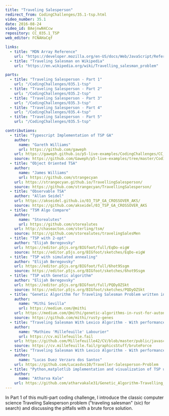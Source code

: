 ```yaml
---
title: "Traveling Salesperson"
redirect_from: CodingChallenges/35.1-tsp.html
video_number: 35.1
date: 2016-08-24
video_id: BAejnwN4Ccw
repository: CC_035.1_TSP
web_editor: FCNAHaCqf

links:
  - title: "MDN Array Reference"
    url: "https://developer.mozilla.org/en-US/docs/Web/JavaScript/Reference/Global_Objects/Array"
  - title: "Traveling Salesman on Wikipedia"
    url: "https://en.wikipedia.org/wiki/Travelling_salesman_problem"

parts:
  - title: "Traveling Salesperson - Part 1"
    url: "/CodingChallenges/035.1-tsp"
  - title: "Traveling Salesperson - Part 2"
    url: "/CodingChallenges/035.2-tsp"
  - title: "Traveling Salesperson - Part 3"
    url: "/CodingChallenges/035.3-tsp"
  - title: "Traveling Salesperson - Part 4"
    url: "/CodingChallenges/035.4-tsp"
  - title: "Traveling Salesperson - Part 5"
    url: "/CodingChallenges/035.5-tsp"

contributions:
  - title: "Typescript Implementation of TSP GA"
    author:
      name: "Gareth Williams"
      url: https://github.com/gaweph
    url: https://gaweph.github.io/p5-live-examples/CodingChallenges/CC_35.4_TSP_GA_TypeScript/
    source: https://github.com/Gaweph/p5-live-examples/tree/master/CodingChallenges/CC_35.4_TSP_GA_TypeScript
  - title: "Object Oriented TSA"
    author:
      name: "James Williams"
      url: https://github.com/strangecyan
    url: https://strangecyan.github.io/TravellingSalesperson/
    source: https://github.com/strangecyan/TravellingSalesperson/
  - title: "Observable TSA"
    author: "Allan Seidel"
    url: https://akseidel.github.io/03_TSP_GA_CROSSOVER_AKS/
    source: https://github.com/akseidel/03_TSP_GA_CROSSOVER_AKS
  - title: "TSM Algo Compare"
    author:
      name: "Storealutes"
      url: https://github.com/storealutes
    url: http://chaseacton.com/sterling/tsm/
    source: https://github.com/storealutes/travelingSalesMen
  - title: "TSP with 2-opt"
    author: "Elijah Beregovsky"
    url: https://editor.p5js.org/BIGfoot/full/EqDo-eigW
    source: https://editor.p5js.org/BIGfoot/sketches/EqDo-eigW
  - title: "TSP with simulated annealing"
    author: "Elijah Beregovsky"
    url: https://editor.p5js.org/BIGfoot/full/6hot9Ssgm
    source: https://editor.p5js.org/BIGfoot/sketches/6hot9Ssgm
  - title: "TSP with Genetic algorithm"
    author: "Elijah Beregovsky"
    url: https://editor.p5js.org/BIGfoot/full/PQDyOZSkt
    source: https://editor.p5js.org/BIGfoot/sketches/PQDyOZSkt
  - title: "Genetic Algorithm for Traveling Salesman Problem written in Rust"
    author:
      name: "Mithi Sevilla"
      url: https://medium.com/@mithi
    url: https://medium.com/@mithi/genetic-algorithms-in-rust-for-autonomous-agents-an-introduction-ac182de32aee
    source: https://github.com/mithi/rusty-genes
  - title: "Traveling Salesman With Lexico Algorithm - With performance data and node number selection"
    author:
      name: "Mathieu 'Millefeuille' Labourier"
      url: https://cv.millefeuille.fail
    url: https://github.com/Millefeuille42/CV/blob/master/public/javascript/graphic/bruteForce/bruteForce.js
    source: https://cv.millefeuille.fail/graphicsStuff/bruteForce
  - title: "Traveling Salesman With Lexico Algorithm - With performance data and node number selection"
    author:
      name: "Lucas Duez Verzaro dos Santos"
    url: https://github.com/Lucasdvs10/Traveller-Salesperson-Problem
  - title: "Python,matplotlib implementation and visualization of TSP using GA"
    author:
      name: "Atharva Kale"
    url: https://github.com/atharvakale31/Genetic_Algorithm-Travelling_Salesman_Problem
---
```

In Part 1 of this multi-part coding challenge, I introduce  the classic computer science Traveling Salesperson problem ("traveling salesman" (sic) for search) and discussing the pitfalls with a brute force solution.
